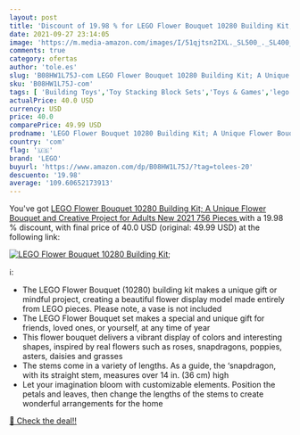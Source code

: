 ```yaml
---
layout: post
title: 'Discount of 19.98 % for LEGO Flower Bouquet 10280 Building Kit; '
date: 2021-09-27 23:14:05
image: 'https://m.media-amazon.com/images/I/51qjtsn2IXL._SL500_._SL400_.jpg'
comments: true
category: ofertas
author: 'tole.es'
slug: 'B08HW1L75J-com LEGO Flower Bouquet 10280 Building Kit; A Unique Flower...'
sku: 'B08HW1L75J-com'
tags: [ 'Building Toys','Toy Stacking Block Sets','Toys & Games','lego', ]
actualPrice: 40.0 USD
currency: USD
price: 40.0
comparePrice: 49.99 USD
prodname: 'LEGO Flower Bouquet 10280 Building Kit; A Unique Flower Bouquet and Creative Project for Adults  New 2021  756 Pieces '
country: 'com'
flag: '🇺🇸'
brand: 'LEGO'
buyurl: 'https://www.amazon.com/dp/B08HW1L75J/?tag=tolees-20'
descuento: '19.98'
average: '109.60652173913'
---
```


You've got [LEGO Flower Bouquet 10280 Building Kit; A Unique Flower Bouquet and Creative Project for Adults  New 2021  756 Pieces ](https://www.amazon.com/dp/B08HW1L75J/?tag=tolees-20) with a  19.98 % discount, with final price of 40.0 USD (original: 49.99 USD) at the following link:

[![LEGO Flower Bouquet 10280 Building Kit; ](https://m.media-amazon.com/images/I/51qjtsn2IXL._SL500_._SL400_.jpg)](https://www.amazon.com/dp/B08HW1L75J/?tag=tolees-20)

ℹ️:

- The LEGO Flower Bouquet (10280) building kit makes a unique gift or mindful project, creating a beautiful flower display model made entirely from LEGO pieces. Please note, a vase is not included
- The LEGO Flower Bouquet set makes a special and unique gift for friends, loved ones, or yourself, at any time of year
- This flower bouquet delivers a vibrant display of colors and interesting shapes, inspired by real flowers such as roses, snapdragons, poppies, asters, daisies and grasses
- The stems come in a variety of lengths. As a guide, the ‘snapdragon, with its straight stem, measures over 14 in. (36 cm) high
- Let your imagination bloom with customizable elements. Position the petals and leaves, then change the lengths of the stems to create wonderful arrangements for the home

[🛒 Check the deal!!](https://www.amazon.com/dp/B08HW1L75J/?tag=tolees-20)
